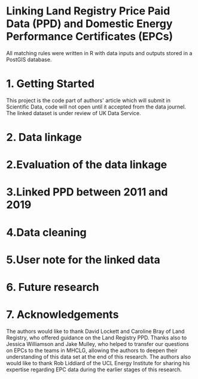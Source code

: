 

# Linking Land Registry Price Paid Data (PPD) and Domestic Energy Performance Certificates (EPCs)
All matching rules were written in R with data inputs and outputs stored in a PostGIS database.
# 1. Getting Started
This project is the code part of authors' article which will submit in Scientific Data, code will not open until it accepted from the data journel. The linked dataset is under review of UK Data Service.  



# 2. Data linkage
 

# 2.Evaluation of the data linkage 

# 3.Linked PPD between 2011 and 2019

# 4.Data cleaning 

# 5.User note for the linked data


# 6. Future research


# 7. Acknowledgements
The authors would like to thank David Lockett and Caroline Bray of Land Registry, who offered guidance on the Land Registry PPD. Thanks also to Jessica Williamson and Jake Mulley, who helped to transfer our questions on EPCs to the teams in MHCLG, allowing the authors to deepen their understanding of this data set at the end of this research. The authors also would like to thank Rob Liddiard of the UCL Energy Institute for sharing his expertise regarding EPC data during the earlier stages of this research.  
